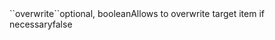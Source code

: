 <tr><td>``overwrite``</td><td>optional, boolean<td>Allows to overwrite target item if necessary</td><td></td><td>false</td></tr>
